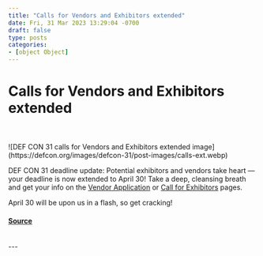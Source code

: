 ```yaml
---
title: "Calls for Vendors and Exhibitors extended"
date: Fri, 31 Mar 2023 13:29:04 -0700
draft: false
type: posts
categories: 
- [object Object]
---
```

# Calls for Vendors and Exhibitors extended

<br/>

<br/>
![DEF CON 31 calls for Vendors and Exhibitors extended image](https://defcon.org/images/defcon-31/post-images/calls-ext.webp)  

DEF CON 31 deadline update: Potential exhibitors and vendors take heart — your deadline is now extended to April 30! Take a deep, cleansing breath and get your info on the [Vendor Application](https://defcon.org/html/defcon-31/dc-31-vendor-app.html) or [Call for Exhibitors](https://defcon.org/html/defcon-31/dc-31-cfe.html) pages.  
  
April 30 will be upon us in a flash, so get cracking!

#### [Source](https://defcon.org/html/defcon-31/dc-31-cfi.html)

<br/>
---
